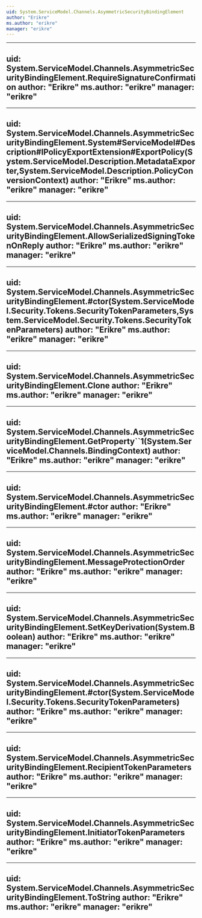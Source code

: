 ```yaml
---
uid: System.ServiceModel.Channels.AsymmetricSecurityBindingElement
author: "Erikre"
ms.author: "erikre"
manager: "erikre"
---
```


---
uid: System.ServiceModel.Channels.AsymmetricSecurityBindingElement.RequireSignatureConfirmation
author: "Erikre"
ms.author: "erikre"
manager: "erikre"
---

---
uid: System.ServiceModel.Channels.AsymmetricSecurityBindingElement.System#ServiceModel#Description#IPolicyExportExtension#ExportPolicy(System.ServiceModel.Description.MetadataExporter,System.ServiceModel.Description.PolicyConversionContext)
author: "Erikre"
ms.author: "erikre"
manager: "erikre"
---

---
uid: System.ServiceModel.Channels.AsymmetricSecurityBindingElement.AllowSerializedSigningTokenOnReply
author: "Erikre"
ms.author: "erikre"
manager: "erikre"
---

---
uid: System.ServiceModel.Channels.AsymmetricSecurityBindingElement.#ctor(System.ServiceModel.Security.Tokens.SecurityTokenParameters,System.ServiceModel.Security.Tokens.SecurityTokenParameters)
author: "Erikre"
ms.author: "erikre"
manager: "erikre"
---

---
uid: System.ServiceModel.Channels.AsymmetricSecurityBindingElement.Clone
author: "Erikre"
ms.author: "erikre"
manager: "erikre"
---

---
uid: System.ServiceModel.Channels.AsymmetricSecurityBindingElement.GetProperty``1(System.ServiceModel.Channels.BindingContext)
author: "Erikre"
ms.author: "erikre"
manager: "erikre"
---

---
uid: System.ServiceModel.Channels.AsymmetricSecurityBindingElement.#ctor
author: "Erikre"
ms.author: "erikre"
manager: "erikre"
---

---
uid: System.ServiceModel.Channels.AsymmetricSecurityBindingElement.MessageProtectionOrder
author: "Erikre"
ms.author: "erikre"
manager: "erikre"
---

---
uid: System.ServiceModel.Channels.AsymmetricSecurityBindingElement.SetKeyDerivation(System.Boolean)
author: "Erikre"
ms.author: "erikre"
manager: "erikre"
---

---
uid: System.ServiceModel.Channels.AsymmetricSecurityBindingElement.#ctor(System.ServiceModel.Security.Tokens.SecurityTokenParameters)
author: "Erikre"
ms.author: "erikre"
manager: "erikre"
---

---
uid: System.ServiceModel.Channels.AsymmetricSecurityBindingElement.RecipientTokenParameters
author: "Erikre"
ms.author: "erikre"
manager: "erikre"
---

---
uid: System.ServiceModel.Channels.AsymmetricSecurityBindingElement.InitiatorTokenParameters
author: "Erikre"
ms.author: "erikre"
manager: "erikre"
---

---
uid: System.ServiceModel.Channels.AsymmetricSecurityBindingElement.ToString
author: "Erikre"
ms.author: "erikre"
manager: "erikre"
---
